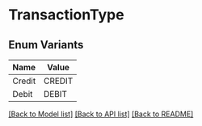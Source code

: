 # TransactionType

## Enum Variants

| Name | Value |
|---- | -----|
| Credit | CREDIT |
| Debit | DEBIT |


[[Back to Model list]](../README.md#documentation-for-models) [[Back to API list]](../README.md#documentation-for-api-endpoints) [[Back to README]](../README.md)


